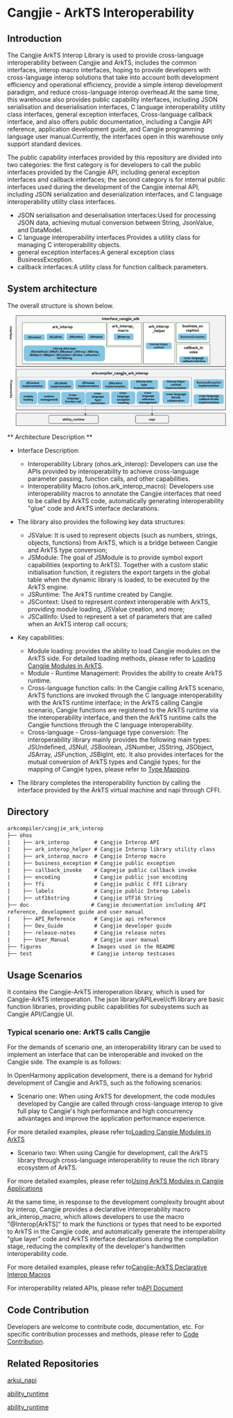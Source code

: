 # Cangjie - ArkTS Interoperability

## Introduction

The Cangjie ArkTS Interop Library is used to provide cross-language interoperability between Cangjie and ArkTS, includes the common interfaces, interop macro interfaces, hoping to provide developers with cross-language interop solutions that take into account both development efficiency and operational efficiency, provide a simple interop development paradigm, and reduce cross-language interop overhead.At the same time, this warehouse also provides public capability interfaces, including JSON serialisation and deserialisation interfaces, C language interoperability utility class interfaces, general exception interfaces, Cross-language callback interface, and also offers public documentation, including a Cangjie API reference, application development guide, and Cangjie programming language user manual.Currently, the interfaces open in this warehouse only support standard devices.

The public capability interfaces provided by this repository are divided into two categories: the first category is for developers to call the public interfaces provided by the Cangjie API, including general exception interfaces and callback interfaces; the second category is for internal public interfaces used during the development of the Cangjie internal API, including JSON serialization and deserialization interfaces, and C language interoperability utility class interfaces.

- JSON serialisation and deserialisation interfaces:Used for processing JSON data, achieving mutual conversion between String, JsonValue, and DataModel.
- C language interoperability interfaces:Provides a utility class for managing C interoperability objects.
- general exception interfaces:A general exception class BusinessException.
- callback interfaces:A utility class for function callback parameters.

## System architecture

The overall structure is shown below.

![cangjie interop API](./figures/cangjie-interop_eng.png)

** Architecture Description **

- Interface Description:
    - Interoperability Library (ohos.ark_interop): Developers can use the APIs provided by interoperability to achieve cross-language parameter passing, function calls, and other capabilities.
    - Interoperability Macro (ohos.ark_interop_macro): Developers use interoperability macros to annotate the Cangjie interfaces that need to be called by ArkTS code, automatically generating interoperability "glue" code and ArkTS interface declarations.

- The library also provides the following key data structures:

    - JSValue: It is used to represent objects (such as numbers, strings, objects, functions) from ArkTS, which is a bridge between Cangjie and ArkTS type conversion;
    - JSModule: The goal of JSModule is to provide symbol export capabilities (exporting to ArkTS). Together with a custom static initialisation function, it registers the export targets in the global table when the dynamic library is loaded, to be executed by the ArkTS engine.
    - JSRuntime: The ArkTS runtime created by Cangjie.
    - JSContext: Used to represent context interoperable with ArkTS, providing module loading, JSValue creation, and more;
    - JSCallInfo: Used to represent a set of parameters that are called when an ArkTS interop call occurs;

- Key capabilities:
    - Module loading: provides the ability to load Cangjie modules on the ArkTS side. For detailed loading methods, please refer to [Loading Cangjie Modules in ArkTS](https://gitcode.com/openharmony-sig/arkcompiler_cangjie_ark_interop/blob/master/doc/User_Manual/source_zh_cn/FFI/cangjie-arkts/arkts_import_cangjie.md).
    - Module - Runtime Management: Provides the ability to create ArkTS runtime.
    - Cross-language function calls: In the Cangjie calling ArkTS scenario, ArkTS functions are invoked through the C language interoperability with the ArkTS runtime interface; in the ArkTS calling Cangjie scenario, Cangjie functions are registered to the ArkTS runtime via the interoperability interface, and then the ArkTS runtime calls the Cangjie functions through the C language interoperability.
    - Cross-language - Cross-language type conversion: The interoperability library mainly provides the following main types: JSUndefined, JSNull, JSBoolean, JSNumber, JSString, JSObject, JSArray, JSFunction, JSBigInt, etc. It also provides interfaces for the mutual conversion of ArkTS types and Cangjie types; for the mapping of Cangjie types, please refer to [Type Mapping](https://gitcode.com/openharmony-sig/arkcompiler_cangjie_ark_interop/blob/master/doc/User_Manual/source_zh_cn/FFI/cangjie-arkts/interoperability_macro.md#%E7%B1%BB%E5%9E%8B%E6%98%A0%E5%B0%84).
    

- The library completes the interoperability function by calling the interface provided by the ArkTS virtual machine and napi through CFFI.

## Directory

```text
arkcompiler/cangjie_ark_interop
├── ohos
|    ├── ark_interop        # Cangjie Interop API
|    ├── ark_interop_helper # Cangjie Interop library utility class
|    ├── ark_interop_macro  # Cangjie Interop macro
|    ├── business_exception # Cangjie public exception
|    ├── callback_invoke    # Cagnejie public callback invoke
|    ├── encoding           # Cangjie public json encoding
|    ├── ffi                # Cangjie public C FFI Library
|    ├── labels             # Cangjie public Interop Labels
|    ├── utf16string        # Cangjie UTF16 String
├── doc                    # Cangjie documentation including API reference, development guide and user manual
|    ├── API_Reference      # Cangjie api reference
|    ├── Dev_Guide          # Cangjie developer guide
|    ├── release-notes      # Cangjie release notes
|    ├── User_Manual        # Cangjie user manual
├── figures                # Images used in the README
├── test                   # Cangjie interop testcases
```

## Usage Scenarios

It contains the Cangjie-ArkTS interoperation library, which is used for Cangjie-ArkTS interoperation. The json library/APILevel/cffi library are basic function libraries, providing public capabilities for subsystems such as Cangjie API/Cangjie UI.

### Typical scenario one: ArkTS calls Cangjie

For the demands of scenario one, an interoperability library can be used to implement an interface that can be interoperable and invoked on the Cangjie side. The example is as follows:

In OpenHarmony application development, there is a demand for hybrid development of Cangjie and ArkTS, such as the following scenarios:

- Scenario one: When using ArkTS for development, the code modules developed by Cangjie are called through cross-language interop to give full play to Cangjie's high performance and high concurrency advantages and improve the application performance experience.

For more detailed examples, please refer to[Loading Cangjie Modules in ArkTS](https://gitcode.com/openharmony-sig/arkcompiler_cangjie_ark_interop/blob/master/doc/User_Manual/source_en/FFI/cangjie-arkts/arkts_import_cangjie.md)

- Scenario two: When using Cangjie for development, call the ArkTS library through cross-language interoperability to reuse the rich library ecosystem of ArkTS.

For more detailed examples, please refer to[Using ArkTS Modules in Cangjie Applications](https://gitcode.com/openharmony-sig/arkcompiler_cangjie_ark_interop/blob/master/doc/User_Manual/source_en/FFI/cangjie-arkts/using_arkts_module.md)

At the same time, in response to the development complexity brought about by interop, Cangjie provides a declarative interoperability macro ark_interop_macro, which allows developers to use the macro "@Interop[ArkTS]" to mark the functions or types that need to be exported to ArkTS in the Cangjie code, and automatically generate the interoperability "glue layer" code and ArkTS interface declarations during the compilation stage, reducing the complexity of the developer's handwritten interoperability code.

For more detailed examples, please refer to[Cangjie-ArkTS Declarative Interop Macros](https://gitcode.com/openharmony-sig/arkcompiler_cangjie_ark_interop/blob/master/doc/User_Manual/source_en/FFI/cangjie-arkts/interoperability_macro.md)

For interoperability related APIs, please refer to[API Document](https://gitcode.com/openharmony-sig/arkcompiler_cangjie_ark_interop/blob/master/doc/API_Reference/source_zh_cn/arkinterop/cj-apis-ark_interop.md)

## Code Contribution

Developers are welcome to contribute code, documentation, etc. For specific contribution processes and methods, please refer to [Code Contribution](https://gitcode.com/openharmony/docs/blob/master/en/contribute/code-contribution.md).

## Related Repositories

[arkui_napi](https://gitcode.com/openharmony/arkui_napi)

[ability_runtime](https://gitcode.com/openharmony/ability_ability_runtime)

[ability_runtime](https://gitcode.com/openharmony/arkcompiler_ets_runtime)
